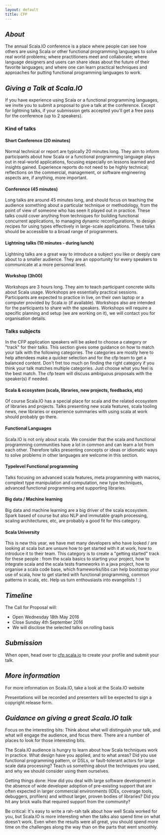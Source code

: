 ```yaml
---
layout: default
title: CFP
---
```

<em>About</em>
----------------
The annual Scala.IO conference is a place where people can see how others are using Scala or other functional programming languages to solve real   world problems; where practitioners meet and collaborate; where language designers and users can share ideas about the future of their favorite languages; and where one can learn practical techniques and approaches for putting functional programming languages to work.

<em>Giving a Talk at Scala.IO</em>
----------------
If you have experience using Scala or a functional programming languages, we invite you to submit a proposal to give a talk at the conference.
Except for lightning talks, if your submission gets accepted you'll get a free pass for the conference (up to 2 speakers).

### Kind of talks

#### Short Conference (20 minutes)

Normal technical or report are typically 20 minutes long. They aim to inform participants about how Scala or a functional programming language plays out in real-world applications, focusing especially on lessons learned and insights gained. Experience reports do not need to be highly technical; reflections on the commercial, management, or software engineering aspects are, if anything, more important.

#### Conference (45 minutes)

Long talks are around 45 minutes long, and should focus on teaching the audience something about a particular technique or methodology, from the point of view of someone who has seen it played out in practice. These talks could cover anything from techniques for building functional concurrent applications, to managing dynamic reconfigurations, to design recipes for using types effectively in large-scale applications. These talks should be accessible to a broad range of programmers.

#### Lightning talks (10 minutes - during lunch)

Lightning talks are a great way to introduce a subject you like or deeply care about to a smaller audience. They are an opportunity for every speakers to communicate at a more personnal level.

#### Workshop (3h00)

Workshops are 3 hours long. They aim to teach participant concrete skills about Scala usage. Workshops are essentially practical sessions. Participants are expected to practice in live, on their own laptop or a computer provided by Scala.io (if available). Workshops also are intended for the participants to share with the speakers. Workshops will require a specific planning and setup (we are working on it), we will contact you for organisation details.

### Talks subjects

In the CFP application speakers will be asked to choose a category or "track" for their talks. This section gives some guidance on how to match your talk with the following categories. The categories are mostly here to help attendees make a quicker selection and for the cfp team to get a balanced content.
Don't fret too much on finding the right category if you think your talk matches multiple categories. Just choose what you feel is the best match. The cfp team will discuss ambiguous proposals with the speaker(s) if needed.

#### Scala & ecosystem (scala, libraries, new projects, feedbacks, etc)
Of course Scala.IO has a special place for scala and the related ecosystem of libraries and projects. Talks presenting new scala features, scala tooling news, new libraries or experience summaries with using scala at work should probably go there.

#### Functional Languages
Scala.IO is not only about scala. We consider that the scala and functional programming communities have a lot in common and can learn a lot from each other. Therefore talks presenting concepts or ideas or idiomatic ways to solve problems in other languages are welcome in this section.

#### Typelevel Functional programming
Talks focusing on advanced scala features, meta programming with macros, complext type manipulation and computation, new type techniques, advanced functional programming and supporting libraries.

#### Big data / Machine learning
Big data and machine learning are a big driver of the scala ecosystem. Spark based of course but also NLP and immutable graph processing, scaling architectures, etc, are probably a good fit for this category.

#### Scala University
This is new this year, we have met many developers who have looked / are looking at scala but are unsure how to get started with it at work, how to introduce it to their team. This category is to create a "getting started" track for these people : from the scala basics to starting your project, how to integrate scala and the scala tests frameworks in a java project, how to organise a scala code base, which frameworks/libs can help bootstrap your use of scala, how to get started with functional programming, common patterns in scala, etc.
Help us turn enthousiasts into evangelists ! :)


<em>Timeline</em>
----------------

The Call for Proposal will:

* Open Wednesday 18th May 2016
* Close Sunday 4th September 2016
* We will disclose the selected talks on rolling basis

<em>Submission</em>
----------------

When open, head over to [cfp.scala.io](http://cfp.scala.io) to create your profile and submit your talk.

<em>More information</em>
----------------

For more information on Scala.IO, take a look at the Scala.IO website

Presentations will be recorded and presenters will be expected to sign a copyright release form.

<em>Guidance on giving a great Scala.IO talk</em>
----------------

Focus on the interesting bits: Think about what will distinguish your talk, and what will engage the audience, and focus there. There are a number of places to look for those interesting bits.

The Scala.IO audience is hungry to learn about how Scala techniques work in practice. What design have you applied, and to what areas? Did you use functional programming pattern, or DSLs, or fault-tolerant actors for large scale data processing? Teach us something about the techniques you used, and why we should consider using them ourselves.

Getting things done: How did you deal with large software development in the absence of wide developer adoption of pre-existing support that are often expected in larger commercial environments (IDEs, coverage tools, debuggers, profilers) and without larger, proven bodies of libraries? Did you hit any brick walls that required support from the community?

Be critical: It's easy to write a rah-rah talk about how well Scala worked for you, but Scala.IO is more interesting when the talks also spend time on what doesn't work. Even when the results were all great, you should spend more time on the challenges along the way than on the parts that went smoothly.
